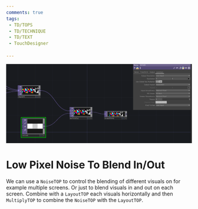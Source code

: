 ```yaml
---
comments: true
tags:
 - TD/TOPS
 - TD/TECHNIQUE
 - TD/TEXT
 - TouchDesigner

---
```


![Low Pixel Noise To Blend In/Out Img](../img/LowPixelNoiseBlendIn.png)
# Low Pixel Noise To Blend In/Out
We can use a `NoiseTOP` to control the blending of different visuals on for example multiple screens. Or just to blend visuals in and out on each screen.
Combine with a `LayoutTOP` each visuals horizontally and then `MultiplyTOP` to combine the `NoiseTOP` with the `LayoutTOP`.